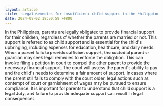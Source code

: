 ```yaml
---
layout: article
title: "Legal Remedies for Insufficient Child Support in the Philippines"
date: 2024-09-02 18:50:59 +0800
---
```


<p>In the Philippines, parents are legally obligated to provide financial support for their children, regardless of whether the parents are married or not. This support is referred to as child support and is essential for the child's upbringing, including expenses for education, healthcare, and daily needs. When a parent fails to provide sufficient support, the custodial parent or guardian may seek legal remedies to enforce the obligation. This can involve filing a petition in court to compel the other parent to provide the necessary financial support. The court will assess the parent's ability to pay and the child's needs to determine a fair amount of support. In cases where the parent still fails to comply with the court order, legal actions such as contempt of court or garnishment of wages may be pursued to ensure compliance. It is important for parents to understand that child support is a legal duty, and failure to provide adequate support can result in legal consequences.</p>